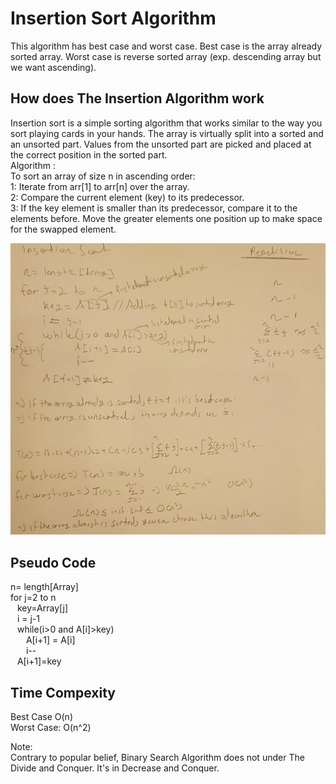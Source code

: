 # Insertion Sort Algorithm

This algorithm has best case and worst case. Best case is the array already sorted array. Worst case is reverse sorted array (exp. descending array but we want ascending).

##  How does The Insertion Algorithm work
Insertion sort is a simple sorting algorithm that works similar to the way you sort playing cards in your hands. The array is virtually split into a sorted and an unsorted part. Values from the unsorted part are picked and placed at the correct position in the sorted part. <br/>
Algorithm : <br/>
To sort an array of size n in ascending order:  <br/>
1: Iterate from arr[1] to arr[n] over the array. <br/>
2: Compare the current element (key) to its predecessor. <br/>
3: If the key element is smaller than its predecessor, compare it to the elements before. Move the greater elements one position up to make space for the swapped element.  <br/>

![](https://github.com/Mrfrktmrck19/Notes-on-Approaches-Algorithms/blob/main/images/insertionSort.jpeg)

##  Pseudo Code
n= length[Array]  <br/>
for j=2 to n  <br/>
&ensp;  key=Array[j]  <br/>
&ensp;  i = j-1 <br/>
&ensp;  while(i>0 and A[i]>key) <br/>
&ensp;&ensp;&ensp; A[i+1] = A[i]  <br/>
&ensp;&ensp;&ensp; i--  <br/>
&ensp;  A[i+1]=key  <br/>

##  Time Compexity
Best Case O(n) <br/>
Worst Case: O(n^2)  <br/>


Note: <br/>
Contrary to popular belief, Binary Search Algorithm does not under The Divide and Conquer. It's in Decrease and Conquer.
